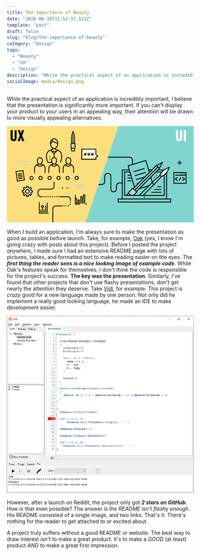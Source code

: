 ```yaml
---
title: The Importance of Beauty
date: "2020-08-10T11:52:37.121Z"
template: "post"
draft: false
slug: "blog/the-importance-of-beauty"
category: "Design"
tags:
  - "Beauty"
  - "UX"
  - "Design"
description: "While the practical aspect of an application is incredibly important, I believe that the presentation is significantly more important."
socialImage: media/design.png
---
```


While the practical aspect of an application is incredibly important, I believe that the presentation is significantly more important. If you can't display your product to your users in an appealing way, their attention will be drawn to more visually appealing alternatives.

![Design](./media/design.png)

When I build an application, I'm always sure to make the presentation as good as possible before launch. Take, for example, [Oak](https://github.com/adam-mcdaniel/oakc) (yes, I know I'm going crazy with posts about this project). Before I posted the project _anywhere_, I made sure I had an extensive README page with lots of pictures, tables, and formatted text to make reading easier on the eyes. The **_first thing the reader sees is a nice looking image of example code_**. While Oak's features speak for themselves, I don't think the code is responsible for the project's success. **The key was the presentation**. Similarly, I've found that other projects that _don't_ use flashy presentations, don't get nearly the attention they deserve. Take [Vidi](https://github.com/davidberneda/Vidi), for example. This project is _crazy_ good for a new language made by one person. Not only did he implement a really good looking language, he made an IDE to make development easier.

![Vidi](./media/vidi.png)

However, after a launch on Reddit, the project only got _**2 stars on GitHub**_. How is that even possible? The answer is _the README isn't flashy enough_. His README consisted of a single image, and two links. That's it. There's nothing for the reader to get attached to or excited about.

A project truly suffers without a good README or website. The best way to draw interest _isn't_ to make a great product. It's to make a _GOOD_ (at least) product _AND_ to make a great first impression.